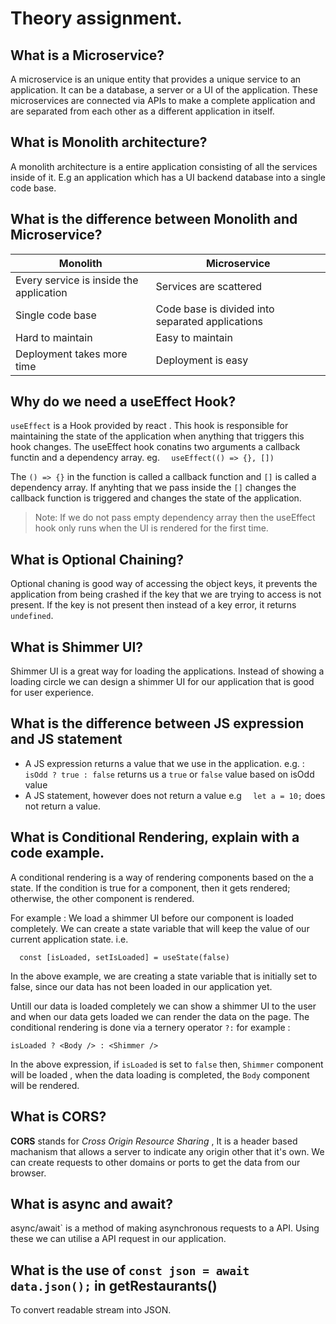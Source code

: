# Theory assignment.

## What is a Microservice?

A microservice is an unique entity that provides a unique service to an application. It can be a database, a server or a UI of the application. These microservices are connected via APIs to make a complete application and are separated from each other as a different application in itself.

## What is Monolith architecture?

A monolith architecture is a entire application consisting of all the services inside of it.
E.g an application which has a UI backend database into a single code base.

## What is the difference between Monolith and Microservice?

| Monolith                                | Microservice                                     |
| --------------------------------------- | ------------------------------------------------ |
| Every service is inside the application | Services are scattered                           |
| Single code base                        | Code base is divided into separated applications |
| Hard to maintain                        | Easy to maintain                                 |
| Deployment takes more time              | Deployment is easy                               |

## Why do we need a useEffect Hook?

`useEffect` is a Hook provided by react . This hook is responsible for maintaining the state of the application when anything that triggers this hook changes.
The useEffect hook conatins two arguments a callback functin and a dependency array.
eg.
`  useEffect(() => {}, [])`

The `() => {}` in the function is called a callback function and `[]` is called a dependency array. If anyhting that we pass inside the `[]` changes the callback function is triggered and changes the state of the application.

> Note: If we do not pass empty dependency array then the useEffect hook only runs when the UI is rendered for the first time.

## What is Optional Chaining?

Optional chaning is good way of accessing the object keys, it prevents the application from being crashed if the key that we are trying to access is not present. If the key is not present then instead of a key error, it returns `undefined`.

## What is Shimmer UI?

Shimmer UI is a great way for loading the applications. Instead of showing a loading circle we can design a shimmer UI for our application that is good for user experience.

## What is the difference between JS expression and JS statement

- A JS expression returns a value that we use in the application. e.g. : `isOdd ? true : false` returns us a `true` or `false` value based on isOdd value
- A JS statement, however does not return a value e.g
  `  let a = 10;`
  does not return a value.

## What is Conditional Rendering, explain with a code example.

A conditional rendering is a way of rendering components based on the a state. If the condition is true for a component, then it gets rendered; otherwise, the other component is rendered.

For example : We load a shimmer UI before our component is loaded completely.
We can create a state variable that will keep the value of our current application state.
i.e.

```
  const [isLoaded, setIsLoaded] = useState(false)
```

In the above example, we are creating a state variable that is initially set to false, since our data has not been loaded in our application yet.

Untill our data is loaded completely we can show a shimmer UI to the user and when our data gets loaded we can render the data on the page.
The conditional rendering is done via a ternery operator `?:`
for example :

```
isLoaded ? <Body /> : <Shimmer />
```

In the above expression, if `isLoaded` is set to `false` then, `Shimmer` component will be loaded , when the data loading is completed, the `Body` component will be rendered.

## What is CORS?

**CORS** stands for _Cross Origin Resource Sharing_ , It is a header based machanism that allows a server to indicate any origin other that it's own.
We can create requests to other domains or ports to get the data from our browser.

## What is async and await?

async/await` is a method of making asynchronous requests to a API. Using these we can utilise a API request in our application.

## What is the use of `const json = await data.json();` in getRestaurants()
To convert readable stream into JSON.
